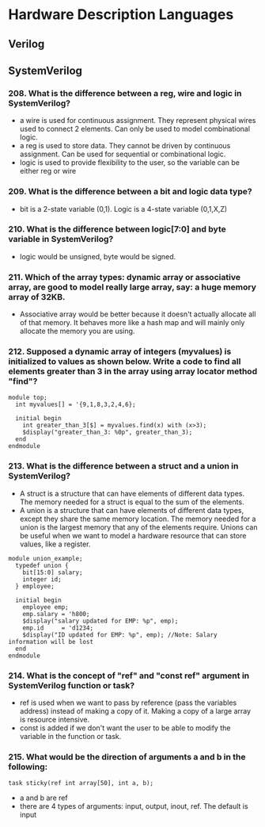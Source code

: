 # Hardware Description Languages

## Verilog

## SystemVerilog

### 208. What is the difference between a reg, wire and logic in SystemVerilog?
- a wire is used for continuous assignment. They represent physical wires used to connect 2 elements. Can only be used to model combinational logic.
- a reg is used to store data. They cannot be driven by continuous assignment. Can be used for sequential or combinational logic.
- logic is used to provide flexibility to the user, so the variable can be either reg or wire

### 209. What is the difference between a bit and logic data type?
- bit is a 2-state variable (0,1). Logic is a 4-state variable (0,1,X,Z)

### 210. What is the difference between logic[7:0] and byte variable in SystemVerilog?
- logic would be unsigned, byte would be signed.

### 211. Which of the array types: dynamic array or associative array, are good to model really large array, say: a huge memory array of 32KB.
- Associative array would be better because it doesn't actually allocate all of that memory. It behaves more like a hash map and will mainly only allocate the memory you are using.

### 212. Supposed a dynamic array of integers (myvalues) is initialized to values as shown below. Write a code to find all elements greater than 3 in the array using array locator method "find"? 
```
module top;
  int myvalues[] = '{9,1,8,3,2,4,6};
    
  initial begin
    int greater_than_3[$] = myvalues.find(x) with (x>3);
    $display("greater_than_3: %0p", greater_than_3);
  end
endmodule
```

### 213. What is the difference between a struct and a union in SystemVerilog?
- A struct is a structure that can have elements of different data types. The memory needed for a struct is equal to the sum of the elements.
- A union is a structure that can have elements of different data types, except they share the same memory location. The memory needed for a union is the largest memory that any of the elements require. Unions can be useful when we want to model a hardware resource that can store values, like a register.

```
module union_example;
  typedef union {
    bit[15:0] salary;
    integer id;
  } employee;
    
  initial begin
    employee emp;
    emp.salary = 'h800;
    $display("salary updated for EMP: %p", emp);
    emp.id     = 'd1234;
    $display("ID updated for EMP: %p", emp); //Note: Salary information will be lost
  end
endmodule
```

### 214. What is the concept of "ref" and "const ref" argument in SystemVerilog function or task?
- ref is used when we want to pass by reference (pass the variables address) instead of making a copy of it. Making a copy of a large array is resource intensive.
- const is added if we don't want the user to be able to modify the variable in the function or task.

### 215. What would be the direction of arguments a and b in the following:
```
task sticky(ref int array[50], int a, b);
```
- a and b are ref
- there are 4 types of arguments: input, output, inout, ref. The default is input
